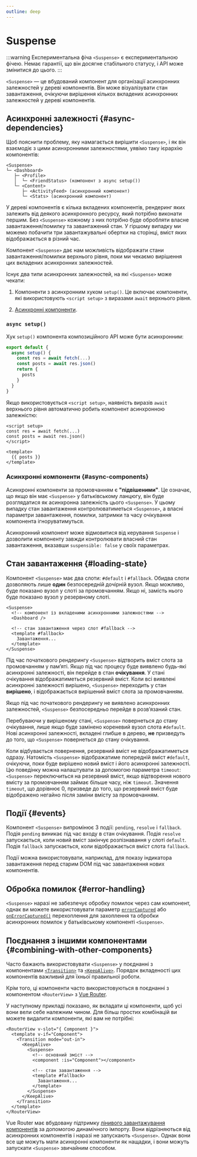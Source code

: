 ```yaml
---
outline: deep
---
```


# Suspense

:::warning Експериментальна фіча
`<Suspense>` є експериментальною фічею. Немає гарантії, що він досягне стабільного статусу, і API може змінитися до цього.
:::

`<Suspense>` — це вбудований компонент для організації асинхронних залежностей у дереві компонентів. Він може візуалізувати стан завантаження, очікуючи вирішення кількох вкладених асинхронних залежностей у дереві компонентів.

## Асинхронні залежності {#async-dependencies}

Щоб пояснити проблему, яку намагається вирішити `<Suspense>`, і як він взаємодіє з цими асинхронними залежностями, уявімо таку ієрархію компонентів:

```
<Suspense>
└─ <Dashboard>
   ├─ <Profile>
   │  └─ <FriendStatus> (компонент з async setup())
   └─ <Content>
      ├─ <ActivityFeed> (асинхронний компонент)
      └─ <Stats> (асинхронний компонент)
```

У дереві компонентів є кілька вкладених компонентів, рендеринг яких залежить від деякого асинхронного ресурсу, який потрібно виконати першим. Без `<Suspense>` кожному з них потрібно буде обробляти власне завантаження/помилку та завантажений стан. У гіршому випадку ми можемо побачити три завантажувальні обертки на сторінці, вміст яких відображається в різний час.

Компонент `<Suspense>` дає нам можливість відображати стани завантаження/помилки верхнього рівня, поки ми чекаємо вирішення цих вкладених асинхронних залежностей.

Існує два типи асинхронних залежностей, на які `<Suspense>` може чекати:

1. Компоненти з асинхронним хуком `setup()`. Це включає компоненти, які використовують `<script setup>` з виразами `await` верхнього рівня.

2. [Асинхронні компоненти](/guide/components/async.html).

### `async setup()`

Хук `setup()` компонента композиційного АРІ може бути асинхронним:

```js
export default {
  async setup() {
    const res = await fetch(...)
    const posts = await res.json()
    return {
      posts
    }
  }
}
```

Якщо використовується `<script setup>`, наявність виразів `await` верхнього рівня автоматично робить компонент асинхронною залежністю:

```vue
<script setup>
const res = await fetch(...)
const posts = await res.json()
</script>

<template>
  {{ posts }}
</template>
```

### Асинхронні компоненти {#async-components}

Асинхронні компоненти за промовчанням є **"підвішеними"**. Це означає, що якщо він має `<Suspense>` у батьківському ланцюгу, він буде розглядатися як асинхронна залежність цього `<Suspense>`. У цьому випадку стан завантаження контролюватиметься `<Suspense>`, а власні параметри завантаження, помилки, затримки та часу очікування компонента ігноруватимуться.

Асинхронний компонент може відмовитися від керування `Suspense` і дозволити компоненту завжди контролювати власний стан завантаження, вказавши `suspensible: false` у своїх параметрах.

## Стан завантаження {#loading-state}

Компонент `<Suspense>` має два слоти: `#default` і `#fallback`. Обидва слоти дозволяють лише **один** безпосередній дочірній вузол. Якщо можливо, буде показано вузол у слоті за промовчанням. Якщо ні, замість нього буде показано вузол у резервному слоті.

```vue-html
<Suspense>
  <!-- компонент із вкладеними асинхронними залежностями -->
  <Dashboard />

  <!-- стан завантаження через слот #fallback -->
  <template #fallback>
    Завантаження...
  </template>
</Suspense>
```

Під час початкового рендерингу `<Suspense>` відтворить вміст слота за промовчанням у пам’яті. Якщо під час процесу буде виявлено будь-які асинхронні залежності, він перейде в стан **очікування**. У стані очікування відображатиметься резервний вміст. Коли всі виявлені асинхронні залежності вирішено, `<Suspense>` переходить у стан **вирішено**, і відображається вирішений вміст слота за промовчанням.

Якщо під час початкового рендерингу не виявлено асинхронних залежностей, `<Suspense>` безпосередньо перейде в розв’язаний стан.

Перебуваючи у вирішеному стані, `<Suspense>` повернеться до стану очікування, лише якщо буде замінено кореневий вузол слота `#default`. Нові асинхронні залежності, вкладені глибше в дерево, **не** призведуть до того, що `<Suspense>` повернеться до стану очікування.

Коли відбувається повернення, резервний вміст не відображатиметься одразу. Натомість `<Suspense>` відображатиме попередній вміст `#default`, очікуючи, поки буде вирішено новий вміст і його асинхронні залежності. Цю поведінку можна налаштувати за допомогою параметра `timeout`: `<Suspense>` переключиться на резервний вміст, якщо відтворення нового вмісту за промовчанням займає більше часу, ніж `timeout`. Значення `timeout`, що дорівнює 0, призведе до того, що резервний вміст буде відображено негайно після заміни вмісту за промовчанням.

## Події {#events}

Компонент `<Suspense>` випромінює 3 події: `pending`, `resolve` і `fallback`. Подія `pending` виникає під час входу в стан очікування. Подія `resolve` запускається, коли новий вміст закінчує розпізнавання у слоті `default`. Подія `fallback` запускається, коли відображається вміст слота `fallback`.

Події можна використовувати, наприклад, для показу індикатора завантаження перед старим DOM під час завантаження нових компонентів.

## Обробка помилок {#error-handling}

`<Suspense>` наразі не забезпечує обробку помилок через сам компонент, однак ви можете використовувати параметр [`errorCaptured`](/api/options-lifecycle.html#errorcaptured) або [`onErrorCaptured()`]( /api/composition-api-lifecycle.html#onerrorcaptured) перехоплення для захоплення та обробки асинхронних помилок у батьківському компоненті `<Suspense>`.

## Поєднання з іншими компонентами {#combining-with-other-components}

Часто бажають використовувати `<Suspense>` у поєднанні з компонентами [`<Transition>`](./transition) та [`<KeepAlive>`](./keep-alive). Порядок вкладеності цих компонентів важливий для їхньої правильної роботи.

Крім того, ці компоненти часто використовуються в поєднанні з компонентом `<RouterView>` з [Vue Router](https://router.vuejs.org/).

У наступному прикладі показано, як вкладати ці компоненти, щоб усі вони вели себе належним чином. Для більш простих комбінацій ви можете видалити компоненти, які вам не потрібні:

```vue-html
<RouterView v-slot="{ Component }">
  <template v-if="Component">
    <Transition mode="out-in">
      <KeepAlive>
        <Suspense>
          <!-- основний зміст -->
          <component :is="Component"></component>

          <!-- стан завантаження -->
          <template #fallback>
            Завантаження...
          </template>
        </Suspense>
      </KeepAlive>
    </Transition>
  </template>
</RouterView>
```

Vue Router має вбудовану підтримку [лінивого завантажування компонентів](https://router.vuejs.org/guide/advanced/lazy-loading.html) за допомогою динамічного імпорту. Вони відрізняються від асинхронних компонентів і наразі не запускають `<Suspense>`. Однак вони все ще можуть мати асинхронні компоненти як нащадки, і вони можуть запускати `<Suspense>` звичайним способом.
